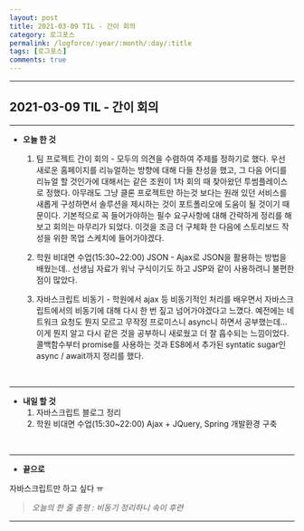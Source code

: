 ```yaml
---
layout: post
title: 2021-03-09 TIL - 간이 회의
category: 로그포스
permalink: /logforce/:year/:month/:day/:title
tags: [로그포스]
comments: true
---
```


---

## 2021-03-09 TIL - 간이 회의

---

- **오늘 한 것**
  1. 팀 프로젝트 간이 회의 - 모두의 의견을 수렴하여 주제를 정하기로 했다. 우선 새로운 홈페이지를 리뉴얼하는 방향에 대해 다들 찬성을 했고, 그 다음 어디를 리뉴얼 할 것인가에 대해서는 같은 조원이 1차 회의 때 찾아왔던 투썸플레이스로 정했다. 아무래도 그냥 클론 프로젝트만 하는것 보다는 원래 있던 서비스를 새롭게 구성하면서 솔루션을 제시하는 것이 포트폴리오에 도움이 될 것이기 때문이다. 기본적으로 꼭 들어가야하는 필수 요구사항에 대해 간략하게 정리를 해보고 회의는 마무리가 되었다. 이것을 조금 더 구체화 한 다음에 스토리보드 작성을 위한 목업 스케치에 들어가야겠다. 

     

  2. 학원 비대면 수업(15:30~22:00) JSON - Ajax로 JSON을 활용하는 방법을 배웠는데.. 선생님 자료가 워낙 구식이기도 하고 JSP와 같이 사용하려니 불편한 점이 많았다.

     

  3. 자바스크립트 비동기 - 학원에서 ajax 등 비동기적인 처리를 배우면서 자바스크립트에서의 비동기에 대해 다시 한 번 짚고 넘어가야겠다고 느꼈다. 예전에는 네트워크 요청도 뭔지 모르고 무작정 프로미스니 async니 하면서 공부했는데... 이게 뭔지 알고 다시 같은 것을 공부하니 새로웠고 더 잘 흡수되는 느낌이었다. 콜백함수부터 promise를 사용하는 것과 ES8에서 추가된 syntatic sugar인 async / await까지 정리를 했다.

<br>

---

- **내일 할 것**
  1. 자바스크립트 블로그 정리
  2. 학원 비대면 수업(15:30~22:00) Ajax + JQuery, Spring 개발환경 구축

<br>

---

- **끝으로**

자바스크립트만 하고 싶다 ㅠ

> _오늘의 한 줄 총평 : 비동기 정리하니 속이 후련_

---
